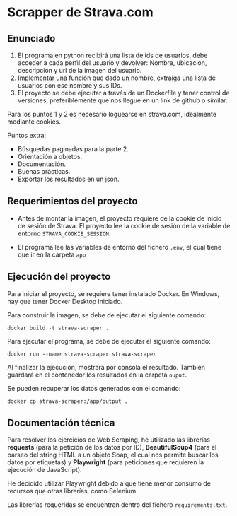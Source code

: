 # Scrapper de Strava.com

## Enunciado

1. El programa en python recibirá una lista de ids de usuarios, debe acceder a cada perfil
del usuario y devolver: Nombre, ubicación, descripción y url de la imagen del usuario.
2. Implementar una función que dado un nombre, extraiga una lista de usuarios con ese
nombre y sus IDs.
3. El proyecto se debe ejecutar a través de un Dockerfile y tener control de versiones,
preferiblemente que nos llegue en un link de github o similar.

Para los puntos 1 y 2 es necesario loguearse en strava.com, idealmente mediante cookies.

Puntos extra:
- Búsquedas paginadas para la parte 2.
- Orientación a objetos.
- Documentación.
- Buenas prácticas.
- Exportar los resultados en un json.

## Requerimientos del proyecto
- Antes de montar la imagen, el proyecto requiere de la cookie de inicio de sesión de Strava.
El proyecto lee la cookie de sesión de la variable de entorno `STRAVA_COOKIE_SESSION`.

- El programa lee las variables de entorno del fichero `.env`, el cual tiene que ir en la carpeta `app`

## Ejecución del proyecto

Para iniciar el proyecto, se requiere tener instalado Docker. En Windows, hay que tener Docker Desktop iniciado.

Para construir la imagen, se debe de ejecutar el siguiente comando:
```
docker build -t strava-scraper . 
```
Para ejecutar el programa, se debe de ejecutar el siguiente comando:
```
docker run --name strava-scraper strava-scraper
```
Al finalizar la ejecución, mostrará por consola el resultado.
También guardará en el contenedor los resultados en la carpeta `ouput`.

Se pueden recuperar los datos generados con el comando:
```
docker cp strava-scraper:/app/output .
```

## Documentación técnica
Para resolver los ejercicios de Web Scraping, he utilizado las librerías **requests** (para la petición de los datos por ID), **BeautifulSoup4** (para el parseo del string HTML a un objeto Soap, el cual nos permite buscar los datos por etiquetas) y **Playwright** (para peticiones que requieren la ejecución de JavaScript).

He decidido utilizar Playwright debido a que tiene menor consumo de recursos que otras librerías, como Selenium.

Las librerías requeridas se encuentran dentro del fichero `requirements.txt`.